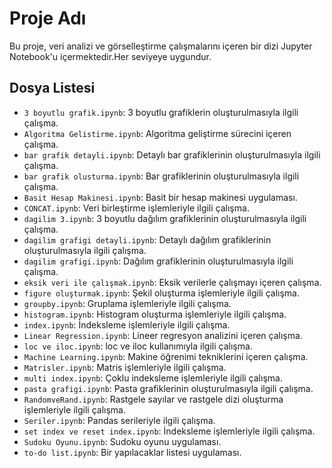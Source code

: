 # Proje Adı

Bu proje, veri analizi ve görselleştirme çalışmalarını içeren bir dizi Jupyter Notebook'u içermektedir.Her seviyeye uygundur.

## Dosya Listesi

- `3 boyutlu grafik.ipynb`: 3 boyutlu grafiklerin oluşturulmasıyla ilgili çalışma.
- `Algoritma Gelistirme.ipynb`: Algoritma geliştirme sürecini içeren çalışma.
- `bar grafik detayli.ipynb`: Detaylı bar grafiklerinin oluşturulmasıyla ilgili çalışma.
- `bar grafik olusturma.ipynb`: Bar grafiklerinin oluşturulmasıyla ilgili çalışma.
- `Basit Hesap Makinesi.ipynb`: Basit bir hesap makinesi uygulaması.
- `CONCAT.ipynb`: Veri birleştirme işlemleriyle ilgili çalışma.
- `dagilim 3.ipynb`: 3 boyutlu dağılım grafiklerinin oluşturulmasıyla ilgili çalışma.
- `dagilim grafigi detayli.ipynb`: Detaylı dağılım grafiklerinin oluşturulmasıyla ilgili çalışma.
- `dagilim grafigi.ipynb`: Dağılım grafiklerinin oluşturulmasıyla ilgili çalışma.
- `eksik veri ile çalışmak.ipynb`: Eksik verilerle çalışmayı içeren çalışma.
- `figure oluşturmak.ipynb`: Şekil oluşturma işlemleriyle ilgili çalışma.
- `groupby.ipynb`: Gruplama işlemleriyle ilgili çalışma.
- `histogram.ipynb`: Histogram oluşturma işlemleriyle ilgili çalışma.
- `index.ipynb`: İndeksleme işlemleriyle ilgili çalışma.
- `Linear Regression.ipynb`: Lineer regresyon analizini içeren çalışma.
- `loc ve iloc.ipynb`: loc ve iloc kullanımıyla ilgili çalışma.
- `Machine Learning.ipynb`: Makine öğrenimi tekniklerini içeren çalışma.
- `Matrisler.ipynb`: Matris işlemleriyle ilgili çalışma.
- `multi index.ipynb`: Çoklu indeksleme işlemleriyle ilgili çalışma.
- `pasta grafigi.ipynb`: Pasta grafiklerinin oluşturulmasıyla ilgili çalışma.
- `RandomveRand.ipynb`: Rastgele sayılar ve rastgele dizi oluşturma işlemleriyle ilgili çalışma.
- `Seriler.ipynb`: Pandas serileriyle ilgili çalışma.
- `set index ve reset index.ipynb`: İndeksleme işlemleriyle ilgili çalışma.
- `Sudoku Oyunu.ipynb`: Sudoku oyunu uygulaması.
- `to-do list.ipynb`: Bir yapılacaklar listesi uygulaması.

